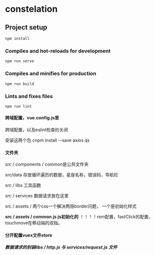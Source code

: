 # constelation

## Project setup
```
npm install
```

### Compiles and hot-reloads for development
```
npm run serve
```

### Compiles and minifies for production
```
npm run build
```

### Lints and fixes files
```
npm run lint
```

#### 跨域配置，vue.config.js里

跨域配置，以及eslint检查的关闭



安装这两个包   cnpm install --save axios qs



#### 文件夹

src / components / common是公共文件夹

src/data     存放循环遍历的数据，星座名称，错误码，导航栏

src / libs     工具函数

src / services     数据请求放在这里

src / assets / 两个css一个解决两倍border问题， 一个是初始化样式

**src / assets / common.js    js初始化的**   ！！！！rem配置，fastClick的配置， touchmove在移动端的双指。

#### 分开配置vuex文件store



##### 数据请求的封装libs / http.js 与 services/request.js  文件


